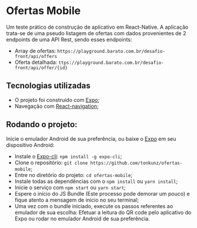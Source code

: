 # Ofertas Mobile
Um teste prático de construção de aplicativo em React-Native.
A aplicação trata-se de uma pseudo listagem de ofertas com dados provenientes de 2 endpoints de uma API Rest, sendo esses endpoints:
- Array de ofertas: ```https://playground.barato.com.br/desafio-front/api/offers```
- Oferta detalhada: ```ttps://playground.barato.com.br/desafio-front/api/offer/{id}```

## Tecnologias utilizadas
- O projeto foi construído com [Expo](https://expo.io/);
- Navegação com [React-navigation](https://reactnavigation.org/);

## Rodando o projeto:

Inicie o emulador Android de sua preferência, ou baixe o [Expo](https://itunes.apple.com/us/app/expo-client/id982107779) em seu dispositivo Android:
- Instale o [Expo-cli](https://docs.expo.io/versions/latest/get-started/installation/): `npm install -g expo-cli`;
- Clone o repositório: `git clone https://github.com/tonkunz/ofertas-mobile`;
- Entre no diretório do projeto: `cd ofertas-mobile`;
- Instale todas as dependências com o `npm install` ou `yarn install`;
- Inicie o serviço com `npm start` ou `yarn start`;
- Espere o início do JS Bundle (Este processo pode demorar um pouco) e fique atento a mensagem de início no seu terminal;
- Uma vez com o bundle iniciado, execute os passos referentes ao emulador de sua escolha: Efetuar a leitura do QR code pelo aplicativo do Expo ou rodar no emulador Android de sua preferência.
